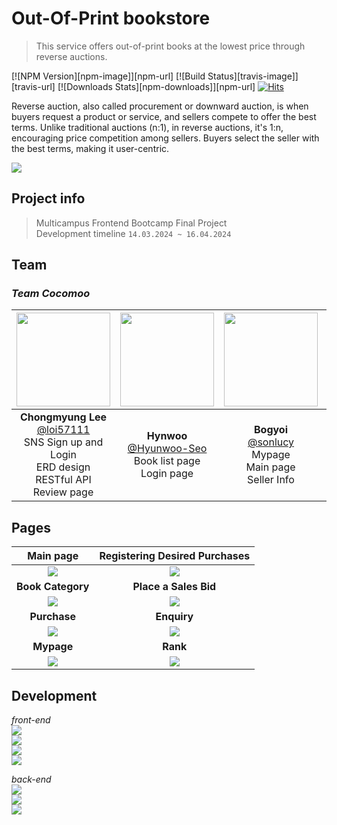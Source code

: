 # Out-Of-Print bookstore
> This service offers out-of-print books at the lowest price through reverse auctions.

[![NPM Version][npm-image]][npm-url]
[![Build Status][travis-image]][travis-url]
[![Downloads Stats][npm-downloads]][npm-url]
[![Hits](https://hits.seeyoufarm.com/api/count/incr/badge.svg?url=https%3A%2F%2Fgithub.com%2Fgjbae1212%2Fhit-counter)](https://hits.seeyoufarm.com)                         

Reverse auction, also called procurement or downward auction, is when buyers request a product or service, and sellers compete to offer the best terms. Unlike traditional auctions (n:1), in reverse auctions, it's 1:n, encouraging price competition among sellers. Buyers select the seller with the best terms, making it user-centric.

![](./header.png)

## Project info

> Multicampus Frontend Bootcamp Final Project <br>
> Development timeline `14.03.2024 ~ 16.04.2024`

## Team

### *Team Cocomoo*

|<img src="https://avatars.githubusercontent.com/u/79436968?v=4" width="150" height="150"/>|<img src="https://avatars.githubusercontent.com/u/90229940?v=4" width="150" height="150"/>|<img src="https://avatars.githubusercontent.com/u/86239847?v=4" width="150" height="150"/>|<img src="https://avatars.githubusercontent.com/u/117055681?v=4" width="150" height="150"/>|<img src="https://avatars.githubusercontent.com/u/128718237?v=4" width="150" height="150"/>|<img src="https://avatars.githubusercontent.com/u/154579448?v=4" width="150" height="150"/>|
|:-:|:-:|:-:|:-:|:-:|:-:|
|**Chongmyung Lee**<br/>[@loi57111](https://github.com/loi57111)<br>SNS Sign up and Login<br>ERD design<br>RESTful API<br>Review page<br>|**Hynwoo**<br/>[@Hyunwoo-Seo](https://github.com/Hyunwoo-Seo)<br>Book list page<br>Login page|**Bogyoi**<br>[@sonlucy](https://github.com/sonlucy)<br>Mypage<br>Main page<br>Seller Info|**Hyewon**<br/>[@h1yoo](https://github.com/h1yoo)<br>Purchase page<br>book details page<br>Sign up page<br>|**Yoonha**<br/>[@YoonhaJ](https://github.com/YoonhaJ)<br>UI/UX design<br>book search API<br>Admin page<br>|**Yujin**[@jinyucha](https://github.com/jinyucha)<br>Help page<br>My info page<br>My page|


## Pages

|Main page|Registering Desired Purchases|
|:-:|:-:|
|![](./layout/main.png)|![](./layout/buyform.png)|
|**Book Category**|**Place a Sales Bid**|
|![](./layout/booklist.png)|![](./layout/sell.png)|
|**Purchase**|**Enquiry**|
|![](./layout/buy.png)|![](./layout/qna.png)|
|**Mypage**|**Rank**|
|![](./layout/mypage.png)|![](./layout/rank.png)|

## Development

*front-end* <br>
<img src="https://img.shields.io/badge/html5-E34F26?style=for-the-badge&logo=html5&logoColor=white"><br>
<img src="https://img.shields.io/badge/css-1572B6?style=for-the-badge&logo=css3&logoColor=white"><br>
<img src="https://img.shields.io/badge/javascript-F7DF1E?style=for-the-badge&logo=javascript&logoColor=black"><br>
<img src="https://img.shields.io/badge/react-61DAFB?style=for-the-badge&logo=react&logoColor=black"><br>

*back-end*<br>
<img src="https://img.shields.io/badge/node.js-339933?style=for-the-badge&logo=Node.js&logoColor=white"><br>
<img src="https://img.shields.io/badge/express-000000?style=for-the-badge&logo=express&logoColor=white"><br>
<img src="https://img.shields.io/badge/mysql-4479A1?style=for-the-badge&logo=mysql&logoColor=white"><br>



